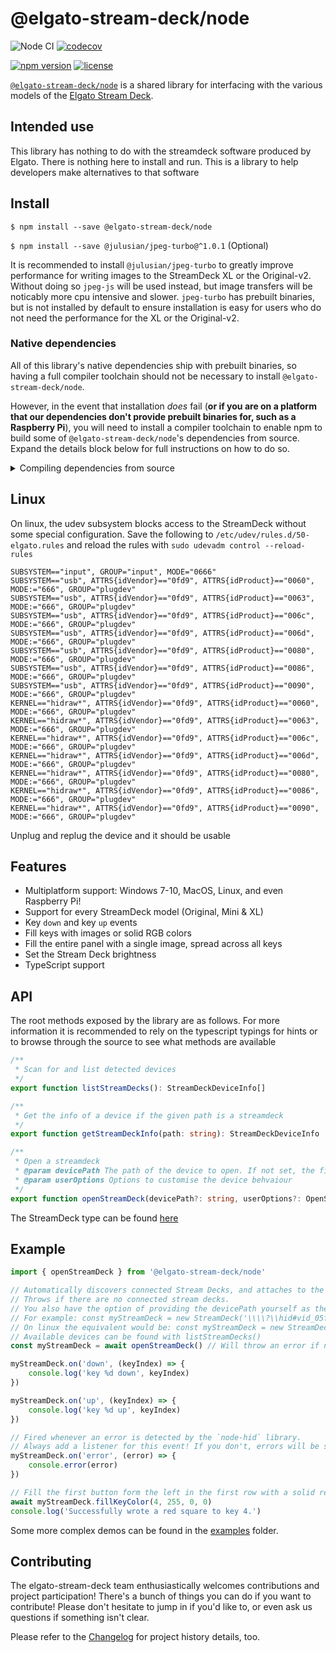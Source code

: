 # @elgato-stream-deck/node

![Node CI](https://github.com/Julusian/node-elgato-stream-deck/workflows/Node%20CI/badge.svg)
[![codecov](https://codecov.io/gh/Julusian/node-elgato-stream-deck/branch/master/graph/badge.svg?token=Hl4QXGZJMF)](https://codecov.io/gh/Julusian/node-elgato-stream-deck)

[![npm version](https://img.shields.io/npm/v/@elgato-stream-deck/node.svg)](https://npm.im/@elgato-stream-deck/node)
[![license](https://img.shields.io/npm/l/@elgato-stream-deck/node.svg)](https://npm.im/@elgato-stream-deck/node)

[`@elgato-stream-deck/node`](https://github.com/julusian/node-elgato-stream-deck) is a shared library for interfacing
with the various models of the [Elgato Stream Deck](https://www.elgato.com/en/gaming/stream-deck).

## Intended use

This library has nothing to do with the streamdeck software produced by Elgato. There is nothing here to install and run. This is a library to help developers make alternatives to that software

## Install

`$ npm install --save @elgato-stream-deck/node`

`$ npm install --save @julusian/jpeg-turbo@^1.0.1` (Optional)

It is recommended to install `@julusian/jpeg-turbo` to greatly improve performance for writing images to the StreamDeck XL or the Original-v2. Without doing so `jpeg-js` will be used instead, but image transfers will be noticably more cpu intensive and slower. `jpeg-turbo` has prebuilt binaries, but is not installed by default to ensure installation is easy for users who do not need the performance for the XL or the Original-v2.

### Native dependencies

All of this library's native dependencies ship with prebuilt binaries, so having a full compiler toolchain should not be necessary to install `@elgato-stream-deck/node`.

However, in the event that installation _does_ fail (**or if you are on a platform that our dependencies don't provide prebuilt binaries for, such as a Raspberry Pi**), you will need to install a compiler toolchain to enable npm to build some of `@elgato-stream-deck/node`'s dependencies from source. Expand the details block below for full instructions on how to do so.

<details>
	<summary>Compiling dependencies from source</summary>
	
* Windows
  * Install [`windows-build-tools`](https://github.com/felixrieseberg/windows-build-tools):
  ```bash
  npm install --global windows-build-tools
  ```
* MacOS
  * Install the Xcode Command Line Tools:
  ```bash
  xcode-select --install
  ```
* Linux (**including Raspberry Pi**)
  * Follow the instructions for Linux in the ["Compiling from source"](https://github.com/node-hid/node-hid#compiling-from-source) steps for 
  * Try installing `@elgato-stream-deck/node`
  * If you still have issues, ensure everything is updated and try again:
	```bash
	sudo apt-get update && sudo apt-get upgrade
	```
</details>

## Linux

On linux, the udev subsystem blocks access to the StreamDeck without some special configuration.
Save the following to `/etc/udev/rules.d/50-elgato.rules` and reload the rules with `sudo udevadm control --reload-rules`

```
SUBSYSTEM=="input", GROUP="input", MODE="0666"
SUBSYSTEM=="usb", ATTRS{idVendor}=="0fd9", ATTRS{idProduct}=="0060", MODE:="666", GROUP="plugdev"
SUBSYSTEM=="usb", ATTRS{idVendor}=="0fd9", ATTRS{idProduct}=="0063", MODE:="666", GROUP="plugdev"
SUBSYSTEM=="usb", ATTRS{idVendor}=="0fd9", ATTRS{idProduct}=="006c", MODE:="666", GROUP="plugdev"
SUBSYSTEM=="usb", ATTRS{idVendor}=="0fd9", ATTRS{idProduct}=="006d", MODE:="666", GROUP="plugdev"
SUBSYSTEM=="usb", ATTRS{idVendor}=="0fd9", ATTRS{idProduct}=="0080", MODE:="666", GROUP="plugdev"
SUBSYSTEM=="usb", ATTRS{idVendor}=="0fd9", ATTRS{idProduct}=="0086", MODE:="666", GROUP="plugdev"
SUBSYSTEM=="usb", ATTRS{idVendor}=="0fd9", ATTRS{idProduct}=="0090", MODE:="666", GROUP="plugdev"
KERNEL=="hidraw*", ATTRS{idVendor}=="0fd9", ATTRS{idProduct}=="0060", MODE:="666", GROUP="plugdev"
KERNEL=="hidraw*", ATTRS{idVendor}=="0fd9", ATTRS{idProduct}=="0063", MODE:="666", GROUP="plugdev"
KERNEL=="hidraw*", ATTRS{idVendor}=="0fd9", ATTRS{idProduct}=="006c", MODE:="666", GROUP="plugdev"
KERNEL=="hidraw*", ATTRS{idVendor}=="0fd9", ATTRS{idProduct}=="006d", MODE:="666", GROUP="plugdev"
KERNEL=="hidraw*", ATTRS{idVendor}=="0fd9", ATTRS{idProduct}=="0080", MODE:="666", GROUP="plugdev"
KERNEL=="hidraw*", ATTRS{idVendor}=="0fd9", ATTRS{idProduct}=="0086", MODE:="666", GROUP="plugdev"
KERNEL=="hidraw*", ATTRS{idVendor}=="0fd9", ATTRS{idProduct}=="0090", MODE:="666", GROUP="plugdev"
```

Unplug and replug the device and it should be usable

## Features

-   Multiplatform support: Windows 7-10, MacOS, Linux, and even Raspberry Pi!
-   Support for every StreamDeck model (Original, Mini & XL)
-   Key `down` and key `up` events
-   Fill keys with images or solid RGB colors
-   Fill the entire panel with a single image, spread across all keys
-   Set the Stream Deck brightness
-   TypeScript support

## API

The root methods exposed by the library are as follows. For more information it is recommended to rely on the typescript typings for hints or to browse through the source to see what methods are available

```typescript
/**
 * Scan for and list detected devices
 */
export function listStreamDecks(): StreamDeckDeviceInfo[]

/**
 * Get the info of a device if the given path is a streamdeck
 */
export function getStreamDeckInfo(path: string): StreamDeckDeviceInfo | undefined

/**
 * Open a streamdeck
 * @param devicePath The path of the device to open. If not set, the first will be used
 * @param userOptions Options to customise the device behvaiour
 */
export function openStreamDeck(devicePath?: string, userOptions?: OpenStreamDeckOptionsNode): StreamDeck
```

The StreamDeck type can be found [here](/packages/core/src/models/types.ts#L15)

## Example

```typescript
import { openStreamDeck } from '@elgato-stream-deck/node'

// Automatically discovers connected Stream Decks, and attaches to the first one.
// Throws if there are no connected stream decks.
// You also have the option of providing the devicePath yourself as the first argument to the constructor.
// For example: const myStreamDeck = new StreamDeck('\\\\?\\hid#vid_05f3&pid_0405&mi_00#7&56cf813&0&0000#{4d1e55b2-f16f-11cf-88cb-001111000030}')
// On linux the equivalent would be: const myStreamDeck = new StreamDeck('0001:0021:00')
// Available devices can be found with listStreamDecks()
const myStreamDeck = await openStreamDeck() // Will throw an error if no Stream Decks are connected.

myStreamDeck.on('down', (keyIndex) => {
	console.log('key %d down', keyIndex)
})

myStreamDeck.on('up', (keyIndex) => {
	console.log('key %d up', keyIndex)
})

// Fired whenever an error is detected by the `node-hid` library.
// Always add a listener for this event! If you don't, errors will be silently dropped.
myStreamDeck.on('error', (error) => {
	console.error(error)
})

// Fill the first button form the left in the first row with a solid red color. This is asynchronous.
await myStreamDeck.fillKeyColor(4, 255, 0, 0)
console.log('Successfully wrote a red square to key 4.')
```

Some more complex demos can be found in the [examples](examples/) folder.

## Contributing

The elgato-stream-deck team enthusiastically welcomes contributions and project participation! There's a bunch of things you can do if you want to contribute! Please don't hesitate to jump in if you'd like to, or even ask us questions if something isn't clear.

Please refer to the [Changelog](CHANGELOG.md) for project history details, too.
